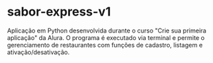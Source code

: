 # sabor-express-v1
Aplicação em Python desenvolvida durante o curso "Crie sua primeira aplicação" da Alura. O programa é executado via terminal e permite o gerenciamento de restaurantes com funções de cadastro, listagem e ativação/desativação.
